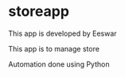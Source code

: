 # storeapp
This app is developed by Eeswar

This app is to manage store

Automation done using Python
